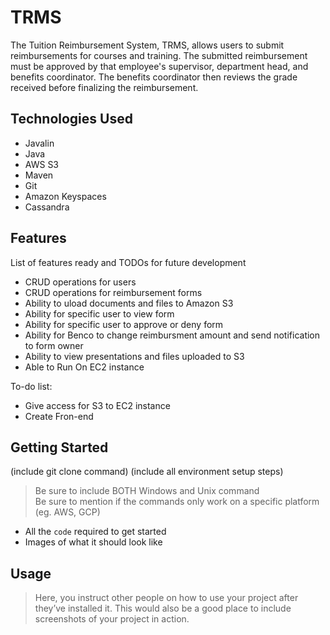 # TRMS
The Tuition Reimbursement System, TRMS, allows users to submit reimbursements for courses and training. The submitted reimbursement must be approved by that employee's supervisor, department head, and benefits coordinator. The benefits coordinator then reviews the grade received before finalizing the reimbursement.
## Technologies Used

* Javalin
* Java
* AWS S3
* Maven
* Git
* Amazon Keyspaces
* Cassandra

## Features

List of features ready and TODOs for future development
* CRUD operations for users
* CRUD operations for reimbursement forms
* Ability to uload documents and files to Amazon S3
* Ability for specific user to view form
* Ability for specific user to approve or deny form
* Ability for Benco to change reimbursment amount and send notification to form owner
* Ability to view presentations and files uploaded to S3
* Able to Run On EC2 instance

To-do list:
* Give access for S3 to EC2 instance
* Create Fron-end

## Getting Started
   
(include git clone command)
(include all environment setup steps)

> Be sure to include BOTH Windows and Unix command  
> Be sure to mention if the commands only work on a specific platform (eg. AWS, GCP)

- All the `code` required to get started
- Images of what it should look like

## Usage

> Here, you instruct other people on how to use your project after they’ve installed it. This would also be a good place to include screenshots of your project in action.


